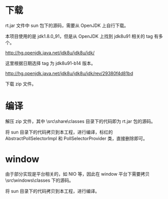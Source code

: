 # 下载

rt.jar 文件中 sun 包下的源码，需要从 OpenJDK 上自行下载。

本项目使用的是 jdk1.8.0_91，但是从 OpenJDK 上找到 jdk8u91 相关的 tag 有多个。

http://hg.openjdk.java.net/jdk8u/jdk8u/jdk/

这里根据日期选择 tag 为 jdk8u91-b14 版本。

http://hg.openjdk.java.net/jdk8u/jdk8u/jdk/rev/29380f4d81bd

下载 zip 文件。

# 编译

解压 zip 文件，其中 \src\share\classes 目录下的代码即为 rt.jar 包的源码。

将 sun 目录下的代码拷贝到本工程，进行编译，标红的 AbstractPollSelectorImpl 和 PollSelectorProvider 类，直接删除即可。

# window

由于部分实现是平台相关的，如 NIO 等，因此在 window 平台下需要拷贝 \src\windows\classes 下的源码。

将 sun 目录下的代码拷贝到本工程，进行编译。